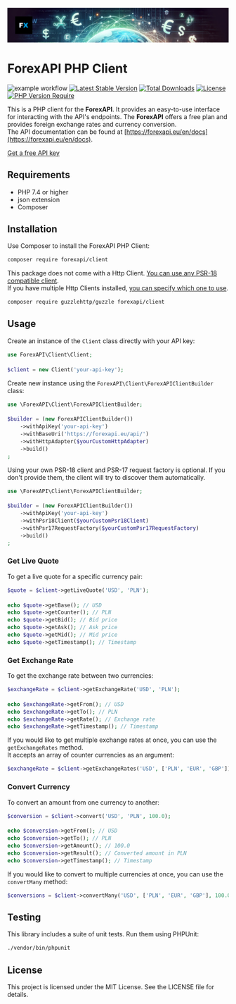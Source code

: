 [![logo.png](res/banner.png)](https://forexapi.eu)

# ForexAPI PHP Client
![example workflow](https://github.com/forexapi/php-client/actions/workflows/tests.yaml/badge.svg)
[![Latest Stable Version](http://poser.pugx.org/forexapi/client/v)](https://packagist.org/packages/forexapi/client) 
[![Total Downloads](http://poser.pugx.org/forexapi/client/downloads)](https://packagist.org/packages/forexapi/client) 
[![License](http://poser.pugx.org/forexapi/client/license)](https://packagist.org/packages/forexapi/client) 
[![PHP Version Require](http://poser.pugx.org/forexapi/client/require/php)](https://packagist.org/packages/forexapi/client)

This is a PHP client for the **ForexAPI**. It provides an easy-to-use interface for interacting with the API's endpoints. 
The **ForexAPI** offers a free plan and provides foreign exchange rates and currency conversion.  
The API documentation can be found at [https://forexapi.eu/en/docs](https://forexapi.eu/en/docs).

[Get a free API key](https://forexapi.eu/)

## Requirements

- PHP 7.4 or higher
- json extension
- Composer

## Installation

Use Composer to install the ForexAPI PHP Client:

```bash
composer require forexapi/client
```

This package does not come with a Http Client. [You can use any PSR-18 compatible client](https://packagist.org/providers/psr/http-client-implementation).  
If you have multiple Http Clients installed, [you can specify which one to use](https://github.com/php-http/discovery?tab=readme-ov-file#usage-as-a-library-user).

```bash
composer require guzzlehttp/guzzle forexapi/client
```

## Usage

Create an instance of the `Client` class directly with your API key:

```php
use ForexAPI\Client\Client;

$client = new Client('your-api-key');
```

Create new instance using the `ForexAPI\Client\ForexAPIClientBuilder` class:

```php
use \ForexAPI\Client\ForexAPIClientBuilder;

$builder = (new ForexAPIClientBuilder())
    ->withApiKey('your-api-key')
    ->withBaseUri('https://forexapi.eu/api/')
    ->withHttpAdapter($yourCustomHttpAdapter)
    ->build()
;
```

Using your own PSR-18 client and PSR-17 request factory is optional. If you don't provide them, the client will try to discover them automatically.

```php
use \ForexAPI\Client\ForexAPIClientBuilder;

$builder = (new ForexAPIClientBuilder())
    ->withApiKey('your-api-key')
    ->withPsr18Client($yourCustomPsr18Client)
    ->withPsr17RequestFactory($yourCustomPsr17RequestFactory)
    ->build()
;
```

### Get Live Quote

To get a live quote for a specific currency pair:

```php
$quote = $client->getLiveQuote('USD', 'PLN');

echo $quote->getBase(); // USD
echo $quote->getCounter(); // PLN
echo $quote->getBid(); // Bid price
echo $quote->getAsk(); // Ask price
echo $quote->getMid(); // Mid price
echo $quote->getTimestamp(); // Timestamp
```

### Get Exchange Rate

To get the exchange rate between two currencies:

```php
$exchangeRate = $client->getExchangeRate('USD', 'PLN');

echo $exchangeRate->getFrom(); // USD
echo $exchangeRate->getTo(); // PLN
echo $exchangeRate->getRate(); // Exchange rate
echo $exchangeRate->getTimestamp(); // Timestamp
```

If you would like to get multiple exchange rates at once, you can use the `getExchangeRates` method.  
It accepts an array of counter currencies as an argument:

```php
$exchangeRate = $client->getExchangeRates('USD', ['PLN', 'EUR', 'GBP']);
```

### Convert Currency

To convert an amount from one currency to another:

```php
$conversion = $client->convert('USD', 'PLN', 100.0);

echo $conversion->getFrom(); // USD
echo $conversion->getTo(); // PLN
echo $conversion->getAmount(); // 100.0
echo $conversion->getResult(); // Converted amount in PLN
echo $conversion->getTimestamp(); // Timestamp
```

If you would like to convert to multiple currencies at once, you can use the `convertMany` method:

```php
$conversions = $client->convertMany('USD', ['PLN', 'EUR', 'GBP'], 100.0);
```

## Testing

This library includes a suite of unit tests. Run them using PHPUnit:

```bash
./vendor/bin/phpunit
```

## License

This project is licensed under the MIT License. See the LICENSE file for details.